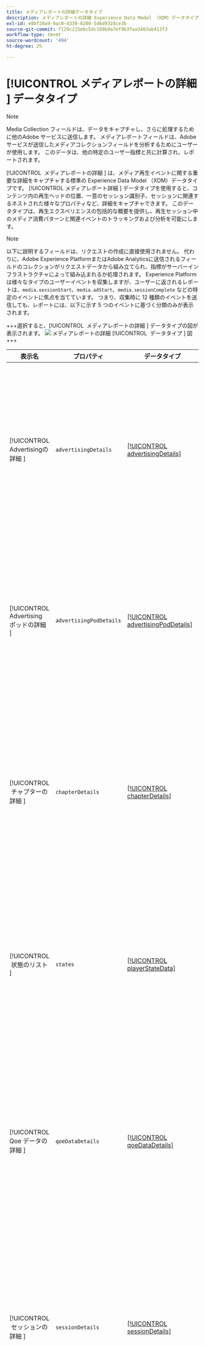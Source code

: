 ```yaml
---
title: メディアレポートの詳細データタイプ
description: メディアレポートの詳細 Experience Data Model （XDM）データタイプについて説明します。
exl-id: e8bf20a9-9ac0-4339-8200-5d6d9328ce3b
source-git-commit: f129c215ebc5dc169b9a7ef9b3faa3463ab413f3
workflow-type: tm+mt
source-wordcount: '494'
ht-degree: 2%

---
```


# [!UICONTROL &#x200B; メディアレポートの詳細 &#x200B;] データタイプ

>[!NOTE]
>
>Media Collection フィールドは、データをキャプチャし、さらに処理するために他のAdobe サービスに送信します。 メディアレポートフィールドは、Adobe サービスが送信したメディアコレクションフィールドを分析するためにユーザーが使用します。 このデータは、他の特定のユーザー指標と共に計算され、レポートされます。

[!UICONTROL &#x200B; メディアレポートの詳細 &#x200B;] は、メディア再生イベントに関する重要な詳細をキャプチャする標準の Experience Data Model （XDM）データタイプです。 [!UICONTROL &#x200B; メディアレポート詳細 &#x200B;] データタイプを使用すると、コンテンツ内の再生ヘッドの位置、一意のセッション識別子、セッションに関連するネストされた様々なプロパティなど、詳細をキャプチャできます。 このデータタイプは、再生エクスペリエンスの包括的な概要を提供し、再生セッション中のメディア消費パターンと関連イベントのトラッキングおよび分析を可能にします。

>[!NOTE]
>
>以下に説明するフィールドは、リクエストの作成に直接使用されません。 代わりに、Adobe Experience PlatformまたはAdobe Analyticsに送信されるフィールドのコレクションがリクエストデータから組み立てられ、指標がサーバーインフラストラクチャによって組み込まれるか処理されます。 Experience Platformは様々なタイプのユーザーイベントを収集しますが、ユーザーに返されるレポートは、`media.sessionStart`、`media.adStart`、`media.sessionComplete` などの特定のイベントに焦点を当てています。 つまり、収集時に 12 種類のイベントを送信しても、レポートには、以下に示す 5 つのイベントに基づく分類のみが表示されます。

+++選択すると、[!UICONTROL &#x200B; メディアレポートの詳細 &#x200B;] データタイプの図が表示されます。
![&#x200B; メディアレポートの詳細 [!UICONTROL &#x200B; データタイプ &#x200B;] 図 &#x200B;](../images/data-types/media-reporting-details.png)
+++

| 表示名 | プロパティ | データタイプ | 説明 |
| --------------------- | --------------- | --------- | ----------- |
| [!UICONTROL Advertisingの詳細 &#x200B;] | `advertisingDetails` | [[!UICONTROL advertisingDetails]](./advertising-details-reporting.md) | Advertisingの詳細は、エクスペリエンスイベント中の広告アクティビティに関連する特定の情報を参照します。 これには、広告メタデータ、ターゲティングの詳細およびパフォーマンス指標が含まれます。 |
| [!UICONTROL Advertising ポッドの詳細 &#x200B;] | `advertisingPodDetails` | [[!UICONTROL advertisingPodDetails]](./advertising-pod-details-reporting.md) | Advertising ポッドの詳細には、エクスペリエンスイベント内の広告ポッドに関する情報が含まれます。 広告シーケンス、コンテンツおよびエンゲージメント指標に関するインサイトを提供します。 |
| [!UICONTROL &#x200B; チャプターの詳細 &#x200B;] | `chapterDetails` | [[!UICONTROL chapterDetails]](./chapter-details-reporting.md) | チャプター詳細は、コンテンツのチャプターまたはセグメント化された部分に関連するデータをキャプチャします。 チャプターマーカー、タイムラインおよび関連するメタデータに関する情報が提供されます。 |
| [!UICONTROL &#x200B; 状態のリスト &#x200B;] | `states` | [[!UICONTROL playerStateData]](./player-state-data-reporting.md) | States プロパティは、エクスペリエンスイベント全体の様々な状態をキャプチャする配列です。 このプロパティは、再生、ユーザー操作またはコンテンツの変更に関する順次データを提供します。 |
| [!UICONTROL Qoe データの詳細 &#x200B;] | `qoeDataDetails` | [[!UICONTROL qoeDataDetails]](./qoe-data-details-reporting.md) | QoE （エクスペリエンス品質）データの詳細は、パフォーマンス関連の指標とユーザーエクスペリエンスのデータを取り込みます。 品質、応答性、ユーザーとのインタラクションに関するインサイトを提供します。 |
| [!UICONTROL &#x200B; セッションの詳細 &#x200B;] | `sessionDetails` | [[!UICONTROL sessionDetails]](./session-details-reporting.md) | セッションの詳細には、エクスペリエンスイベントに関連する包括的な情報が含まれ、再生セッションに関連するユーザーインタラクション、期間およびコンテキストデータに関するインサイトが提供されます。 |
| [!UICONTROL &#x200B; カスタムメタデータ &#x200B;] | `customMetadata` | [[!UICONTROL customMetadataDetails]](./custom-metadata-details-reporting.md) | カスタムメタデータには、エクスペリエンスイベントに関連付けられたユーザー定義または追加のメタデータが含まれます。 このメタデータを使用すると、パーソナライズされたデータや特定のデータをイベントコンテキストに含めることができます。 |
| [!UICONTROL &#x200B; 再生ヘッド &#x200B;] | `playhead` | 整数 | 再生ヘッドは、メディアコンテンツ内の現在の再生位置を表します。 ライブコンテンツの場合は、その日の現在の時間（0 &lt; =再生ヘッド &lt; 86400）を示します。 録画されたコンテンツの場合は、コンテンツのデュレーションの現在の秒数（0 &lt; =再生ヘッド &lt; コンテンツの長さ）が反映されます。 |

{style="table-layout:auto"}
